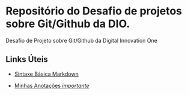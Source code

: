 # Repositório do Desafio de projetos sobre Git/Github da DIO.
Desafio de Projeto sobre Git/Github da Digital Innovation One

## Links Úteis
- [Sintaxe Básica Markdown](https://www.markdownguide.org/basic-syntax/)

- [Minhas Anotações *importante*](https://github.com/MatheusKeshin/dio-desafio-github-primeiro-repositorio/blob/a26cc664b49d7ac621221ecfb0dd5856455e7bf8/Curso%20de%20Git%20e%20Github/Anota%C3%A7%C3%B5es.md)
